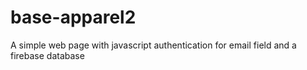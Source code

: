 # base-apparel2
A simple web page with javascript authentication for email field  and a firebase database
